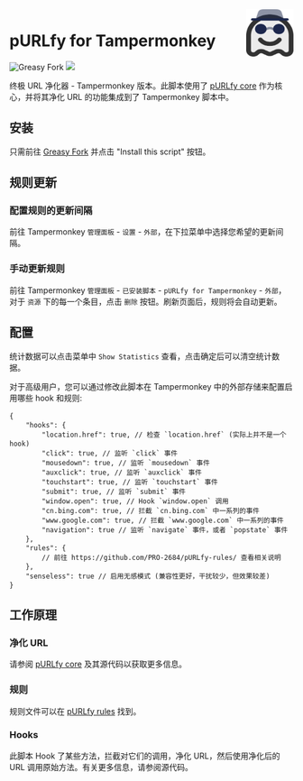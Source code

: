 <img src="https://github.com/PRO-2684/pURLfy/raw/main/images/logo.svg" align="right" style="width: 6em; height: 6em; max-width: 100%;">

# pURLfy for Tampermonkey

![Greasy Fork](https://img.shields.io/greasyfork/dt/492480) [![](https://img.shields.io/badge/Crazy%20Thur.-V%20me%2050-red?logo=kfc)](https://greasyfork.org/rails/active_storage/blobs/redirect/eyJfcmFpbHMiOnsibWVzc2FnZSI6IkJBaHBBaWZvIiwiZXhwIjpudWxsLCJwdXIiOiJibG9iX2lkIn19--10e04ed7ed56ae18d22cec6d675b34fd579cecab/wechat.jpeg?locale=zh-CN)

终极 URL 净化器 - Tampermonkey 版本。此脚本使用了 [pURLfy core](https://github.com/PRO-2684/pURLfy) 作为核心，并将其净化 URL 的功能集成到了 Tampermonkey 脚本中。

## 安装

只需前往 [Greasy Fork](https://greasyfork.org/scripts/492480) 并点击 "Install this script" 按钮。

## 规则更新

### 配置规则的更新间隔

前往 Tampermonkey `管理面板` - `设置` - `外部`，在下拉菜单中选择您希望的更新间隔。

### 手动更新规则

前往 Tampermonkey `管理面板` - `已安装脚本` - `pURLfy for Tampermonkey` - `外部`，对于 `资源` 下的每一个条目，点击 `删除` 按钮。刷新页面后，规则将会自动更新。

## 配置

统计数据可以点击菜单中 `Show Statistics` 查看，点击确定后可以清空统计数据。

对于高级用户，您可以通过修改此脚本在 Tampermonkey 中的外部存储来配置启用哪些 hook 和规则:

```jsonc
{
    "hooks": {
        "location.href": true, // 检查 `location.href` (实际上并不是一个 hook)
        "click": true, // 监听 `click` 事件
        "mousedown": true, // 监听 `mousedown` 事件
        "auxclick": true, // 监听 `auxclick` 事件
        "touchstart": true, // 监听 `touchstart` 事件
        "submit": true, // 监听 `submit` 事件
        "window.open": true, // Hook `window.open` 调用
        "cn.bing.com": true, // 拦截 `cn.bing.com` 中一系列的事件
        "www.google.com": true, // 拦截 `www.google.com` 中一系列的事件
        "navigation": true // 监听 `navigate` 事件，或者 `popstate` 事件
    },
    "rules": {
        // 前往 https://github.com/PRO-2684/pURLfy-rules/ 查看相关说明
    },
    "senseless": true // 启用无感模式 (兼容性更好，干扰较少，但效果较差)
}
```

## 工作原理

### 净化 URL

请参阅 [pURLfy core](https://github.com/PRO-2684/pURLfy) 及其源代码以获取更多信息。

### 规则

规则文件可以在 [pURLfy rules](https://github.com/PRO-2684/pURLfy-rules) 找到。

### Hooks

此脚本 Hook 了某些方法，拦截对它们的调用，净化 URL，然后使用净化后的 URL 调用原始方法。有关更多信息，请参阅源代码。
